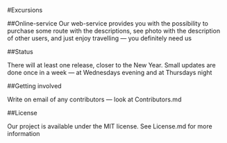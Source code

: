 #Excursions 

##Online-service
Our web-service provides you with the possibility to purchase some route with the descriptions, see photo with the description of other users, and just enjoy travelling — you definitely need us

##Status

There will at least one release, closer to the New Year. Small updates are done once in a week — at Wednesdays evening and at Thursdays night

##Getting involved

Write on email of any contributors — look at Contributors.md

##License

Our project is available under the MIT license. See License.md for more information
